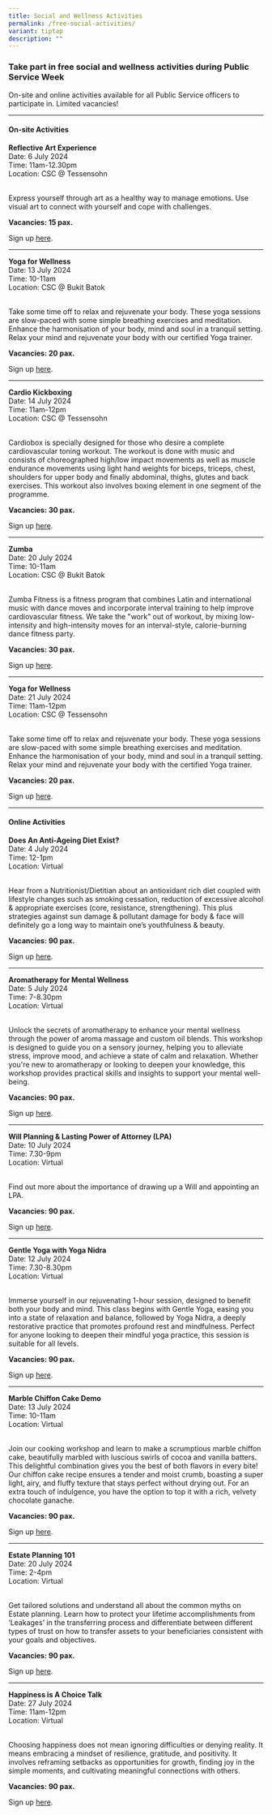 ```yaml
---
title: Social and Wellness Activities
permalink: /free-social-activities/
variant: tiptap
description: ""
---
```

<h3>Take part in free social and wellness activities during Public Service Week</h3>
<p>On-site and online activities available for all Public Service officers
to participate in. Limited vacancies!</p>
<hr>
<h4>On-site Activities</h4>
<p><strong>Reflective Art Experience</strong>
<br>Date: 6 July 2024
<br>Time: 11am-12.30pm
<br>Location: CSC @ Tessensohn</p>
<p>
<br>Express yourself through art as a healthy way to manage emotions. Use
visual art to connect with yourself and cope with challenges.</p>
<p><strong>Vacancies: 15 pax.</strong>
</p>
<p>Sign up <a href="https://www.csc.sg/events/EventsDetail/1347/-PSW--Reflective-Art-Experience---TC" rel="noopener noreferrer nofollow" target="_blank">here</a>.</p>
<p></p>
<hr>
<p><strong>Yoga for Wellness</strong>
<br>Date: 13 July 2024
<br>Time: 10-11am
<br>Location: CSC @ Bukit Batok</p>
<p>
<br>Take some time off to relax and rejuvenate your body. These yoga sessions
are slow-paced with some simple breathing exercises and meditation. Enhance
the harmonisation of your body, mind and soul in a tranquil setting. Relax
your mind and rejuvenate your body with our certified Yoga trainer.</p>
<p><strong>Vacancies: 20 pax.</strong>
</p>
<p>Sign up <a href="https://www.csc.sg/events/EventsDetail/1357/-PSW--Yoga-for-Wellness--BB" rel="noopener noreferrer nofollow" target="_blank">here</a>.</p>
<p></p>
<hr>
<p><strong>Cardio Kickboxing</strong>
<br>Date: 14 July 2024
<br>Time: 11am-12pm
<br>Location: CSC @ Tessensohn</p>
<p>
<br>Cardiobox is specially designed for those who desire a complete cardiovascular
toning workout. The workout is done with music and consists of choreographed
high/low impact movements as well as muscle endurance movements using light
hand weights for biceps, triceps, chest, shoulders for upper body and finally
abdominal, thighs, glutes and back exercises. This workout also involves
boxing element in one segment of the programme.</p>
<p><strong>Vacancies: 30 pax.</strong>
</p>
<p>Sign up <a href="https://www.csc.sg/events/EventsDetail/604/-PSW--Cardio-Kickboxing--TC" rel="noopener noreferrer nofollow" target="_blank">here</a>.</p>
<p></p>
<hr>
<p><strong>Zumba</strong>
<br>Date: 20 July 2024
<br>Time: 10-11am
<br>Location: CSC @ Bukit Batok</p>
<p>
<br>Zumba Fitness is a fitness program that combines Latin and international
music with dance moves and incorporate interval training to help improve
cardiovascular fitness. We take the "work" out of workout, by mixing low-intensity
and high-intensity moves for an interval-style, calorie-burning dance fitness
party.</p>
<p><strong>Vacancies: 30 pax.</strong>
</p>
<p>Sign up <a href="https://www.csc.sg/events/EventsDetail/1358/-PSW--Zumba--BB" rel="noopener noreferrer nofollow" target="_blank">here</a>.</p>
<p></p>
<hr>
<p><strong>Yoga for Wellness</strong>
<br>Date: 21 July 2024
<br>Time: 11am-12pm
<br>Location: CSC @ Tessensohn</p>
<p>
<br>Take some time off to relax and rejuvenate your body. These yoga sessions
are slow-paced with some simple breathing exercises and meditation. Enhance
the harmonisation of your body, mind and soul in a tranquil setting. Relax
your mind and rejuvenate your body with the certified Yoga trainer.</p>
<p><strong>Vacancies: 20 pax.</strong>
</p>
<p>Sign up <a href="https://www.csc.sg/events/EventsDetail/1248/-PSW--Yoga-for-Wellness--TC" rel="noopener noreferrer nofollow" target="_blank">here</a>.</p>
<p></p>
<hr>
<h4>Online Activities</h4>
<p><strong>Does An Anti-Ageing Diet Exist?</strong>
<br>Date: 4 July 2024
<br>Time: 12-1pm
<br>Location: Virtual</p>
<p>
<br>Hear from a Nutritionist/Dietitian about an antioxidant rich diet coupled
with lifestyle changes such as smoking cessation, reduction of excessive
alcohol &amp; appropriate exercises (core, resistance, strengthening).
This plus strategies against sun damage &amp; pollutant damage for body
&amp; face will definitely go a long way to maintain one’s youthfulness
&amp; beauty.</p>
<p><strong>Vacancies: 90 pax.</strong>
</p>
<p>Sign up <a href="https://www.csc.sg/events/EventsDetail/171/Does-An-Anti-Aging-Diet-Exist-" rel="noopener noreferrer nofollow" target="_blank">here</a>.</p>
<p></p>
<hr>
<p><strong>Aromatherapy for Mental Wellness</strong>
<br>Date: 5 July 2024
<br>Time: 7-8.30pm
<br>Location: Virtual</p>
<p>
<br>Unlock the secrets of aromatherapy to enhance your mental wellness through
the power of aroma massage and custom oil blends. This workshop is designed
to guide you on a sensory journey, helping you to alleviate stress, improve
mood, and achieve a state of calm and relaxation. Whether you're new to
aromatherapy or looking to deepen your knowledge, this workshop provides
practical skills and insights to support your mental well-being.</p>
<p><strong>Vacancies: 90 pax.</strong>
</p>
<p>Sign up <a href="https://www.csc.sg/events/EventsDetail/1348/-PSW--Aromatherapy-for-Mental-Wellness" rel="noopener noreferrer nofollow" target="_blank">here</a>.</p>
<p></p>
<hr>
<p><strong>Will Planning &amp; Lasting Power of Attorney (LPA)</strong>
<br>Date: 10 July 2024
<br>Time: 7.30-9pm
<br>Location: Virtual</p>
<p>
<br>Find out more about the importance of drawing up a Will and appointing
an LPA.</p>
<p><strong>Vacancies: 90 pax.</strong>
</p>
<p>Sign up <a href="https://www.csc.sg/events/EventsDetail/38/Will-Planning--amp--Lasting--Power-Of--Attorney--LPA--Talk" rel="noopener noreferrer nofollow" target="_blank">here</a>.</p>
<p></p>
<hr>
<p><strong>Gentle Yoga with Yoga Nidra</strong>
<br>Date: 12 July 2024
<br>Time: 7.30-8.30pm
<br>Location: Virtual</p>
<p>
<br>Immerse yourself in our rejuvenating 1-hour session, designed to benefit
both your body and mind. This class begins with Gentle Yoga, easing you
into a state of relaxation and balance, followed by Yoga Nidra, a deeply
restorative practice that promotes profound rest and mindfulness. Perfect
for anyone looking to deepen their mindful yoga practice, this session
is suitable for all levels.</p>
<p><strong>Vacancies: 90 pax.</strong>
</p>
<p>Sign up <a href="https://www.csc.sg/events/EventsDetail/1316/Online--Gentle-Yoga-with-Yoga-nidra" rel="noopener noreferrer nofollow" target="_blank">here</a>.</p>
<p></p>
<hr>
<p><strong>Marble Chiffon Cake Demo</strong>
<br>Date: 13 July 2024
<br>Time: 10-11am
<br>Location: Virtual</p>
<p>
<br>Join our cooking workshop and learn to make a scrumptious marble chiffon
cake, beautifully marbled with luscious swirls of cocoa and vanilla batters.
This delightful combination gives you the best of both flavors in every
bite! Our chiffon cake recipe ensures a tender and moist crumb, boasting
a super light, airy, and fluffy texture that stays perfect without drying
out. For an extra touch of indulgence, you have the option to top it with
a rich, velvety chocolate ganache.</p>
<p><strong>Vacancies: 90 pax.</strong>
</p>
<p>Sign up <a href="https://www.csc.sg/events/EventsDetail/1319/PSW---Marble-Chiffon-Cake-by-Michele" rel="noopener noreferrer nofollow" target="_blank">here</a>.</p>
<p></p>
<hr>
<p><strong>Estate Planning 101 </strong>
<br>Date: 20 July 2024
<br>Time: 2-4pm
<br>Location: Virtual</p>
<p>
<br>Get tailored solutions and understand all about the common myths on Estate
planning. Learn how to protect your lifetime accomplishments from ‘Leakages’
in the transferring process and differentiate between different types of
trust on how to transfer assets to your beneficiaries consistent with your
goals and objectives.</p>
<p><strong>Vacancies: 90 pax.</strong>
</p>
<p>Sign up <a href="https://www.csc.sg/events/EventsDetail/619/Estate-Planning-101" rel="noopener noreferrer nofollow" target="_blank">here</a>.</p>
<p></p>
<hr>
<p><strong>Happiness is A Choice Talk</strong>
<br>Date: 27 July 2024
<br>Time: 11am-12pm
<br>Location: Virtual</p>
<p>
<br>Choosing happiness does not mean ignoring difficulties or denying reality.
It means embracing a mindset of resilience, gratitude, and positivity.
It involves reframing setbacks as opportunities for growth, finding joy
in the simple moments, and cultivating meaningful connections with others.</p>
<p><strong>Vacancies: 90 pax.</strong>
</p>
<p>Sign up <a href="https://www.csc.sg/events/EventsDetail/1291/Happiness-is-A-Choice" rel="noopener noreferrer nofollow" target="_blank">here</a>.</p>
